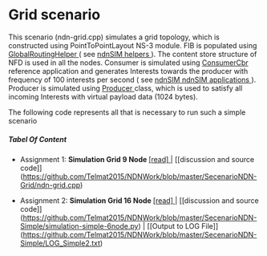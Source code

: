 
#  Grid scenario

This scenario (ndn-grid.cpp) simulates a grid topology, which is constructed using PointToPointLayout NS-3 module. FIB is populated using [GlobalRoutingHelper ](http://ndnsim.net/2.0/doxygen/classns3_1_1ndn_1_1GlobalRoutingHelper.html) ( see [ndnSIM helpers ](http://ndnsim.net/2.0/helpers.html)). The content store structure of NFD is used in all the nodes. Consumer is simulated using [ConsumerCbr ](http://ndnsim.net/2.0/doxygen/classns3_1_1ndn_1_1GlobalRoutingHelper.html) reference application and generates Interests towards the producer with frequency of 100 interests per second ( see [ndnSIM ndnSIM applications ](http://ndnsim.net/2.0/applications.html)). Producer is simulated using  [Producer ](http://ndnsim.net/2.0/doxygen/classns3_1_1ndn_1_1Producer.html)class, which is used to satisfy all incoming Interests with virtual payload data (1024 bytes).

The following code represents all that is necessary to run such a simple scenario
##### Tabel Of Content

   -  Assignment 1: <b>Simulation Grid 9 Node </b>[[read] ](https://github.com/Telmat2015/NDNWork/blob/master/SecenarioNDN-Grid/Simulation%20Secenario%20NDNSim-grid.md) | [[discussion and source code]] (https://github.com/Telmat2015/NDNWork/blob/master/SecenarioNDN-Grid/ndn-grid.cpp)
   
   -  Assignment 2: <b>Simulation Grid 16 Node </b>[[read] ](https://github.com/Telmat2015/NDNWork/blob/master/SecenarioNDN-Grid/Simulation%20Secenario%20NDNSim-grid4x4.md) | [[discussion and source code]] (https://github.com/Telmat2015/NDNWork/blob/master/SecenarioNDN-Simple/simulation-simple-6node.py) | [[Output to LOG File]] (https://github.com/Telmat2015/NDNWork/blob/master/SecenarioNDN-Simple/LOG_Simple2.txt)
